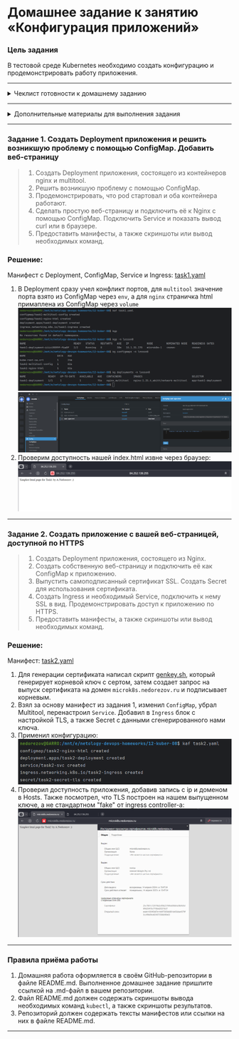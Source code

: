 # Домашнее задание к занятию «Конфигурация приложений»


### Цель задания

В тестовой среде Kubernetes необходимо создать конфигурацию и продемонстрировать работу приложения.

------

<details>
<summary>Чеклист готовности к домашнему заданию</summary>

1. Установленное K8s-решение (например, MicroK8s).
2. Установленный локальный kubectl.
3. Редактор YAML-файлов с подключённым GitHub-репозиторием.

</details>

------

<details>
<summary>Дополнительные материалы для выполнения задания</summary>

1. [Описание](https://kubernetes.io/docs/concepts/configuration/secret/) Secret.
2. [Описание](https://kubernetes.io/docs/concepts/configuration/configmap/) ConfigMap.
3. [Описание](https://github.com/wbitt/Network-MultiTool) Multitool.
</details>

------

### Задание 1. Создать Deployment приложения и решить возникшую проблему с помощью ConfigMap. Добавить веб-страницу

> 1. Создать Deployment приложения, состоящего из контейнеров nginx и multitool.
> 2. Решить возникшую проблему с помощью ConfigMap.
> 3. Продемонстрировать, что pod стартовал и оба контейнера работают.
> 4. Сделать простую веб-страницу и подключить её к Nginx с помощью ConfigMap. Подключить Service и показать вывод curl или в браузере.
> 5. Предоставить манифесты, а также скриншоты или вывод необходимых команд.

### Решение:

Манифест с Deployment, ConfigMap, Service и Ingress: [task1.yaml](task1.yaml)

1. В Deployment сразу учел конфликт портов, для `multitool` значение порта взято из ConfigMap через `env`, а для `nginx` страничка html примаплена из ConfigMap через `volume`  
![](img/01.png)  
![](img/02.png)
2. Проверим доступность нашей index.html извне через браузер:  
![](img/03.png)


------

### Задание 2. Создать приложение с вашей веб-страницей, доступной по HTTPS 

> 1. Создать Deployment приложения, состоящего из Nginx.
> 2. Создать собственную веб-страницу и подключить её как ConfigMap к приложению.
> 3. Выпустить самоподписанный сертификат SSL. Создать Secret для использования сертификата.
> 4. Создать Ingress и необходимый Service, подключить к нему SSL в вид. Продемонстрировать доступ к приложению по HTTPS. 
> 5. Предоставить манифесты, а также скриншоты или вывод необходимых команд.

### Решение:

Манифест: [task2.yaml](task2.yaml)

1. Для генерации сертификата написал скрипт [genkey.sh](genkey.sh), который генерирует корневой ключ с сертом, затем создает запрос на выпуск сертификата на домен `microk8s.nedorezov.ru` и подписывает корневым.
2. Взял за основу манифест из задания 1, изменил `ConfigMap`, убрал Multitool, перенастроил `Service`. Добавил в `Ingress` блок с настройкой TLS, а также Secret с данными сгенерированного нами ключа.
3. Применил конфигурацию:  
![](img/04.png)
4. Проверил доступность приложения, добавив запись с ip и доменом в Hosts. Также посмотрел, что TLS построен на нашем выпущенном ключе, а не стандартном "fake" от ingress controller-а:  
![](img/05.png)


------

### Правила приёма работы

1. Домашняя работа оформляется в своём GitHub-репозитории в файле README.md. Выполненное домашнее задание пришлите ссылкой на .md-файл в вашем репозитории.
2. Файл README.md должен содержать скриншоты вывода необходимых команд `kubectl`, а также скриншоты результатов.
3. Репозиторий должен содержать тексты манифестов или ссылки на них в файле README.md.

------
